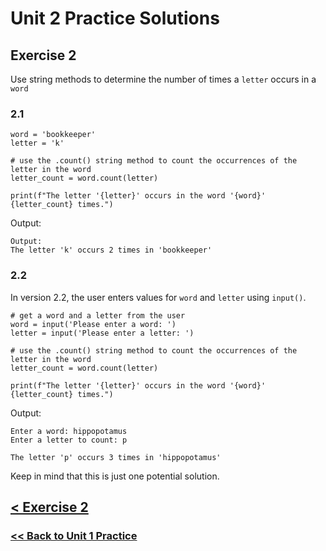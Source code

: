 # Unit 2 Practice Solutions

## Exercise 2

Use string methods to determine the number of times a `letter` occurs in a `word`

### **2.1**

    word = 'bookkeeper'
    letter = 'k'

    # use the .count() string method to count the occurrences of the letter in the word
    letter_count = word.count(letter)

    print(f"The letter '{letter}' occurs in the word '{word}' {letter_count} times.")

Output:

    Output:
    The letter 'k' occurs 2 times in 'bookkeeper'

### **2.2**

In version 2.2, the user enters values for `word` and `letter` using `input()`.

    # get a word and a letter from the user
    word = input('Please enter a word: ')
    letter = input('Please enter a letter: ')

    # use the .count() string method to count the occurrences of the letter in the word
    letter_count = word.count(letter)

    print(f"The letter '{letter}' occurs in the word '{word}' {letter_count} times.")

Output:

    Enter a word: hippopotamus
    Enter a letter to count: p

    The letter 'p' occurs 3 times in 'hippopotamus'


Keep in mind that this is just one potential solution.

## [< Exercise 2](../exercise_2.md)

### [<< Back to Unit 1 Practice](/practice/unit_1/)
